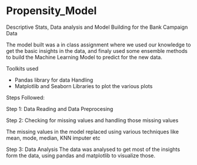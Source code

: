 # Propensity_Model

Descriptive Stats, Data analysis and Model Building for the Bank Campaign Data

The model built was a in class assignment where we used our knowledge to get the basic insights in the data, and finaly used some ensemble methods to build the Machine Learning Model to predict for the new data.

Toolkits used
* Pandas library for data Handling
* Matplotlib and Seaborn Libraries to plot the various plots 

Steps Followed:

Step 1: Data Reading and Data  Preprocesing

Step 2: Checking for missing values and handling those missing values

The missing values in the model replaced using various techniques like mean, mode, median, KNN imputer etc

Step 3: Data Analysis 
The data was analysed to get most of the insights form the data, using pandas and matplotlib to visualize those.

